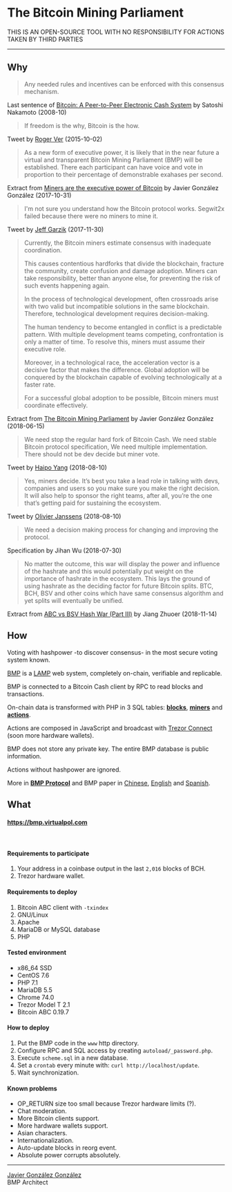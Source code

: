 # The Bitcoin Mining Parliament

THIS IS AN OPEN-SOURCE TOOL WITH NO RESPONSIBILITY FOR ACTIONS TAKEN BY THIRD PARTIES

---

## Why

> Any needed rules and incentives can be enforced with this consensus mechanism.

Last sentence of [Bitcoin: A Peer-to-Peer Electronic Cash System](https://www.bitcoin.com/bitcoin.pdf) by Satoshi Nakamoto (2008-10)
<br />


> If freedom is the why,  Bitcoin is the how.

Tweet by [Roger Ver](https://twitter.com/rogerkver/status/649991677721972736) (2015-10-02)
<br />

> As a new form of executive power, it is likely that in the near future a virtual and transparent Bitcoin Mining Parliament (BMP) will be established. There each participant can have voice and vote in proportion to their percentage of demonstrable exahases per second.

Extract from [Miners are the executive power of Bitcoin](https://virtualpol.com/Miners_are_the_executive_power_of_Bitcoin_EN.pdf) by Javier González González (2017-10-31)
<br />

> I'm not sure you understand how the Bitcoin protocol works. Segwit2x failed because there were no miners to mine it.

Tweet by [Jeff Garzik](https://twitter.com/jgarzik/status/936172695485665280) (2017-11-30)
<br />

> Currently, the Bitcoin miners estimate consensus with inadequate coordination.
> 
> This causes contentious hardforks that divide the blockchain, fracture the community, create confusion and damage adoption. Miners can take responsibility, better than anyone else, for preventing the risk of such events happening again.
>
> In the process of technological development, often crossroads arise with two valid but incompatible solutions in the same blockchain. Therefore, technological development requires decision-making.
>
> The human tendency to become entangled in conflict is a predictable pattern. With multiple development teams competing, confrontation is only a matter of time. To resolve this, miners must assume their executive role.
>
> Moreover, in a technological race, the acceleration vector is a decisive factor that makes the difference. Global adoption will be conquered by the blockchain capable of evolving technologically at a faster rate.
>
> For a successful global adoption to be possible, Bitcoin miners must coordinate effectively.

Extract from [The Bitcoin Mining Parliament](https://virtualpol.com/BMP_EN.pdf) by Javier González González (2018-06-15)
<br />

> We need stop the regular hard fork of Bitcoin Cash. We need stable Bitcoin protocol specification, We need multiple implementation. There should not be dev decide but miner vote.

Tweet by [Haipo Yang](https://twitter.com/yhaiyang/status/1027914585607626752) (2018-08-10)
<br />

> Yes, miners decide. It’s best you take a lead role in talking with devs, companies and users so you make sure you make the right decision. It will also help to sponsor the right teams, after all, you’re the one that’s getting paid for sustaining the ecosystem.

Tweet by [Olivier Janssens](https://twitter.com/olivierjanss/status/1028016342379757569) (2018-08-10)
<br />


>We need a decision making process for changing and improving the protocol.

Specification by Jihan Wu (2018-07-30)
<br />


> No matter the outcome, this war will display the power and influence of the hashrate and this would potentially put weight on the importance of hashrate in the ecosystem. This lays the ground of using hashrate as the deciding factor for future Bitcoin splits. BTC, BCH, BSV and other coins which have same consensus algorithm and yet splits will eventually be unified.

Extract from [ABC vs BSV Hash War (Part III)](https://medium.com/@jiangzhuoer/abc-vs-bsv-hash-war-part-iii-the-war-of-the-hash-power-45fef8010467) by Jiang Zhuoer (2018-11-14)
<br />


## How

Voting with hashpower -to discover consensus- in the most secure voting system known.

[BMP](https://bmp.virtualpol.com) is a [LAMP](https://en.wikipedia.org/wiki/LAMP_(software_bundle)) web system, completely on-chain, verifiable and replicable.

BMP is connected to a Bitcoin Cash client by RPC to read blocks and transactions. 

On-chain data is transformed with PHP in 3 SQL tables: **[blocks](https://bmp.virtualpol.com/info/blocks)**, **[miners](https://bmp.virtualpol.com/info/miners)** and **[actions](https://bmp.virtualpol.com/info/actions)**.

Actions are composed in JavaScript and broadcast with [Trezor Connect](https://github.com/trezor/connect/blob/develop/docs/methods/composeTransaction.md) (soon more hardware wallets).

BMP does not store any private key. The entire BMP database is public information.

Actions without hashpower are ignored.

More in **[BMP Protocol](https://bmp.virtualpol.com/protocol)** and BMP paper in [Chinese](https://virtualpol.com/BMP_CN.pdf), [English](https://virtualpol.com/BMP_EN.pdf) and [Spanish](https://virtualpol.com/BMP_ES.pdf).


## What

#### https://bmp.virtualpol.com

<br />

#### Requirements to participate

1. Your address in a coinbase output in the last `2,016` blocks of BCH.
2. Trezor hardware wallet.

#### Requirements to deploy

1. Bitcoin ABC client with `-txindex`
2. GNU/Linux
3. Apache
4. MariaDB or MySQL database
5. PHP

#### Tested environment

* x86_64 SSD
* CentOS 7.6 
* PHP 7.1
* MariaDB 5.5
* Chrome 74.0
* Trezor Model T 2.1
* Bitcoin ABC 0.19.7

#### How to deploy

1. Put the BMP code in the `www` http directory.
2. Configure RPC and SQL access by creating `autoload/_password.php`.
3. Execute `scheme.sql` in a new database.
4. Set a `crontab` every minute with: `curl http://localhost/update`.
5. Wait synchronization.

#### Known problems

* OP_RETURN size too small because Trezor hardware limits (?).
* Chat moderation.
* More Bitcoin clients support.
* More hardware wallets support.
* Asian characters.
* Internationalization.
* Auto-update blocks in reorg event.
* Absolute power corrupts absolutely.

---

[Javier González González](https://www.linkedin.com/in/javiergonzalezgonzalez/)<br />BMP Architect